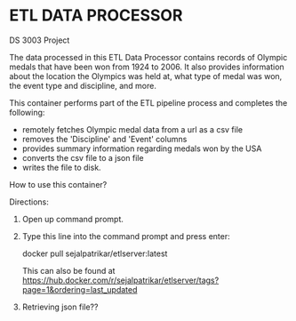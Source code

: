 # ETL DATA PROCESSOR
DS 3003 Project

The data processed in this ETL Data Processor contains records of Olympic medals that have been won from 1924 to 2006. It also provides information about the location the Olympics was held at, what type of medal was won, the event type and discipline, and more. 

This container performs part of the ETL pipeline process and completes the following: 
- remotely fetches Olympic medal data from a url as a csv file
- removes the 'Discipline' and 'Event' columns
- provides summary information regarding medals won by the USA
- converts the csv file to a json file
- writes the file to disk.

How to use this container?

Directions: 

1. Open up command prompt. 
2. Type this line into the command prompt and press enter:

	docker pull sejalpatrikar/etlserver:latest
	
   This can also be found at https://hub.docker.com/r/sejalpatrikar/etlserver/tags?page=1&ordering=last_updated

3. Retrieving json file??
